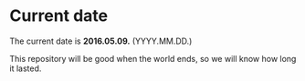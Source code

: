 # Current date

The current date is **2016.05.09.** (YYYY.MM.DD.)

This repository will be good when the world ends, so we will know how long it lasted.